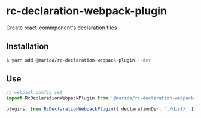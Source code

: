 # rc-declaration-webpack-plugin

Create react-commponent's declaration files

## Installation

```sh
$ yarn add @marioa/rc-declaration-webpack-plugin --dev
```

## Use

```ts
// webpack config set
import RcDeclarationWebpackPlugin from '@marioa/rc-declaration-webpack-plugin';

plugins: [new RcDeclarationWebpackPlugin({ declarationDir: './dist/' })];
```
